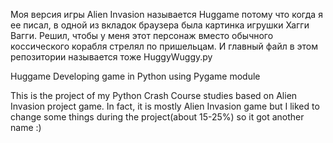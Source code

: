 Моя версия игры Alien Invasion называется Huggame потому что когда я ее писал, в одной из вкладок браузера была картинка игрушки Хагги Вагги. Решил, чтобы у меня этот персонаж вместо обычного коссического корабля стрелял по пришельцам. И главный файл в этом репозитории называется тоже HuggyWuggy.py

Huggame
Developing game in Python using Pygame module

This is the project of my Python Crash Course studies based on Alien Invasion project game. In fact, it is mostly Alien Invasion game but I liked to change some things
during the project(about 15-25%) so it got another name :)
